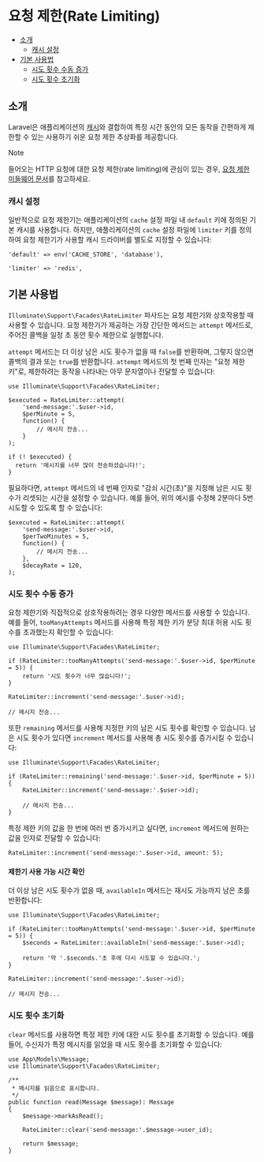 # 요청 제한(Rate Limiting)

- [소개](#introduction)
    - [캐시 설정](#cache-configuration)
- [기본 사용법](#basic-usage)
    - [시도 횟수 수동 증가](#manually-incrementing-attempts)
    - [시도 횟수 초기화](#clearing-attempts)

<a name="introduction"></a>
## 소개

Laravel은 애플리케이션의 [캐시](cache)와 결합하여 특정 시간 동안의 모든 동작을 간편하게 제한할 수 있는 사용하기 쉬운 요청 제한 추상화를 제공합니다.

> [!NOTE]  
> 들어오는 HTTP 요청에 대한 요청 제한(rate limiting)에 관심이 있는 경우, [요청 제한 미들웨어 문서](/docs/{{version}}/routing#rate-limiting)를 참고하세요.

<a name="cache-configuration"></a>
### 캐시 설정

일반적으로 요청 제한기는 애플리케이션의 `cache` 설정 파일 내 `default` 키에 정의된 기본 캐시를 사용합니다. 하지만, 애플리케이션의 `cache` 설정 파일에 `limiter` 키를 정의하여 요청 제한기가 사용할 캐시 드라이버를 별도로 지정할 수 있습니다:

    'default' => env('CACHE_STORE', 'database'),

    'limiter' => 'redis',

<a name="basic-usage"></a>
## 기본 사용법

`Illuminate\Support\Facades\RateLimiter` 파사드는 요청 제한기와 상호작용할 때 사용할 수 있습니다. 요청 제한기가 제공하는 가장 간단한 메서드는 `attempt` 메서드로, 주어진 콜백을 일정 초 동안 횟수 제한으로 실행합니다.

`attempt` 메서드는 더 이상 남은 시도 횟수가 없을 때 `false`를 반환하며, 그렇지 않으면 콜백의 결과 또는 `true`를 반환합니다. `attempt` 메서드의 첫 번째 인자는 "요청 제한 키"로, 제한하려는 동작을 나타내는 아무 문자열이나 전달할 수 있습니다:

    use Illuminate\Support\Facades\RateLimiter;

    $executed = RateLimiter::attempt(
        'send-message:'.$user->id,
        $perMinute = 5,
        function() {
            // 메시지 전송...
        }
    );

    if (! $executed) {
      return '메시지를 너무 많이 전송하셨습니다!';
    }

필요하다면, `attempt` 메서드의 네 번째 인자로 "감쇠 시간(초)"을 지정해 남은 시도 횟수가 리셋되는 시간을 설정할 수 있습니다. 예를 들어, 위의 예시를 수정해 2분마다 5번 시도할 수 있도록 할 수 있습니다:

    $executed = RateLimiter::attempt(
        'send-message:'.$user->id,
        $perTwoMinutes = 5,
        function() {
            // 메시지 전송...
        },
        $decayRate = 120,
    );

<a name="manually-incrementing-attempts"></a>
### 시도 횟수 수동 증가

요청 제한기와 직접적으로 상호작용하려는 경우 다양한 메서드를 사용할 수 있습니다. 예를 들어, `tooManyAttempts` 메서드를 사용해 특정 제한 키가 분당 최대 허용 시도 횟수를 초과했는지 확인할 수 있습니다:

    use Illuminate\Support\Facades\RateLimiter;

    if (RateLimiter::tooManyAttempts('send-message:'.$user->id, $perMinute = 5)) {
        return '시도 횟수가 너무 많습니다!';
    }

    RateLimiter::increment('send-message:'.$user->id);

    // 메시지 전송...

또한 `remaining` 메서드를 사용해 지정한 키의 남은 시도 횟수를 확인할 수 있습니다. 남은 시도 횟수가 있다면 `increment` 메서드를 사용해 총 시도 횟수를 증가시킬 수 있습니다:

    use Illuminate\Support\Facades\RateLimiter;

    if (RateLimiter::remaining('send-message:'.$user->id, $perMinute = 5)) {
        RateLimiter::increment('send-message:'.$user->id);

        // 메시지 전송...
    }

특정 제한 키의 값을 한 번에 여러 번 증가시키고 싶다면, `increment` 메서드에 원하는 값을 인자로 전달할 수 있습니다:

    RateLimiter::increment('send-message:'.$user->id, amount: 5);

<a name="determining-limiter-availability"></a>
#### 제한기 사용 가능 시간 확인

더 이상 남은 시도 횟수가 없을 때, `availableIn` 메서드는 재시도 가능까지 남은 초를 반환합니다:

    use Illuminate\Support\Facades\RateLimiter;

    if (RateLimiter::tooManyAttempts('send-message:'.$user->id, $perMinute = 5)) {
        $seconds = RateLimiter::availableIn('send-message:'.$user->id);

        return '약 '.$seconds.'초 후에 다시 시도할 수 있습니다.';
    }

    RateLimiter::increment('send-message:'.$user->id);

    // 메시지 전송...

<a name="clearing-attempts"></a>
### 시도 횟수 초기화

`clear` 메서드를 사용하면 특정 제한 키에 대한 시도 횟수를 초기화할 수 있습니다. 예를 들어, 수신자가 특정 메시지를 읽었을 때 시도 횟수를 초기화할 수 있습니다:

    use App\Models\Message;
    use Illuminate\Support\Facades\RateLimiter;

    /**
     * 메시지를 읽음으로 표시합니다.
     */
    public function read(Message $message): Message
    {
        $message->markAsRead();

        RateLimiter::clear('send-message:'.$message->user_id);

        return $message;
    }